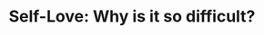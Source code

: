 ---
layout: post
type: episode
title: Self-Love&colon; Why is it so difficult?
epnumber: 29
section: 0
description:
image: /images/banners/ep29banner.jpg
audio: Ep-29-Self-Love-Why-is-it-so-difficult-e1crurs
video: Ep29-Self-Love
transcript: 0
speakers: [Steven Guscott, William Blacoe]
categories: [self-esteem, self-love, self-worth]
tags: []
comments: true
---